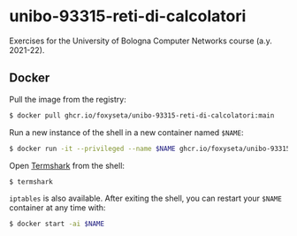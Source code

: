 # unibo-93315-reti-di-calcolatori
Exercises for the University of Bologna Computer Networks course (a.y. 2021-22).

## Docker
Pull the image from the registry:
```bash
$ docker pull ghcr.io/foxyseta/unibo-93315-reti-di-calcolatori:main
```
Run a new instance of the shell in a new container named `$NAME`:
```bash
$ docker run -it --privileged --name $NAME ghcr.io/foxyseta/unibo-93315-reti-di-calcolatori:latest
```
Open [Termshark](https://github.com/gcla/termshark) from the shell:
```bash
$ termshark
```
`iptables` is also available. After exiting the shell, you can restart your
`$NAME` container at any time with:
```bash
$ docker start -ai $NAME
```
